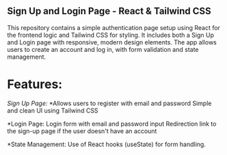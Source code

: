 ## Sign Up and Login Page - React & Tailwind CSS
This repository contains a simple authentication page setup using React for the frontend logic and Tailwind CSS for styling. It includes both a Sign Up and Login page with responsive, modern design elements. The app allows users to create an account and log in, with form validation and state management.

# Features:
*Sign Up Page:*
*Allows users to register with email and password
Simple and clean UI using Tailwind CSS

*Login Page:
Login form with email and password input
Redirection link to the sign-up page if the user doesn't have an account

*State Management:
Use of React hooks (useState) for form handling.
